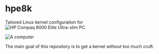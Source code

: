 # hpe8k
Tailored Linux kernel configuration for ![HP Compaq 8000 Elite Ultra-slim PC](https://support.hp.com/us-en/product/hp-compaq-8000-elite-ultra-slim-pc/4065899).

![A computer](https://user-images.githubusercontent.com/55889780/210447060-09092437-6cbc-4435-9737-c1404719b1e2.gif)

The main goal of this repository is to get a kernel without too much cruft.
